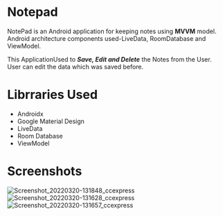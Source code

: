 # Notepad
NotePad is an Android application for keeping notes using **MVVM** model.
Android architecture components used-LiveData, RoomDatabase and ViewModel.

This ApplicationUsed to ***Save, Edit and Delete*** the Notes from the User.
User can edit the data which was saved before.

# Librraries Used
- Androidx
- Google Material Design
- LiveData
- Room Database
- ViewModel

# Screenshots
![Screenshot_20220320-131848_ccexpress](https://user-images.githubusercontent.com/91596238/159153543-ac789055-d216-4c4c-a372-3d365bf2a7a2.png)
![Screenshot_20220320-131628_ccexpress](https://user-images.githubusercontent.com/91596238/159153545-9145ac88-7153-46d0-a96d-f7619e99189a.png)
![Screenshot_20220320-131657_ccexpress](https://user-images.githubusercontent.com/91596238/159153546-eaaf6445-fcd0-4e18-9166-9154ea05ab38.png)
